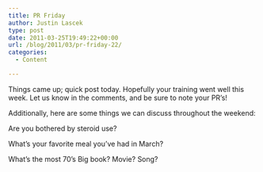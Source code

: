 ```yaml
---
title: PR Friday
author: Justin Lascek
type: post
date: 2011-03-25T19:49:22+00:00
url: /blog/2011/03/pr-friday-22/
categories:
  - Content

---
```

Things came up; quick post today. Hopefully your training went well this week. Let us know in the comments, and be sure to note your PR&#8217;s!
  

  
Additionally, here are some things we can discuss throughout the weekend:
  

  
Are you bothered by steroid use?
  

  
What&#8217;s your favorite meal you&#8217;ve had in March?
  

  
What&#8217;s the most 70&#8217;s Big book? Movie? Song?
